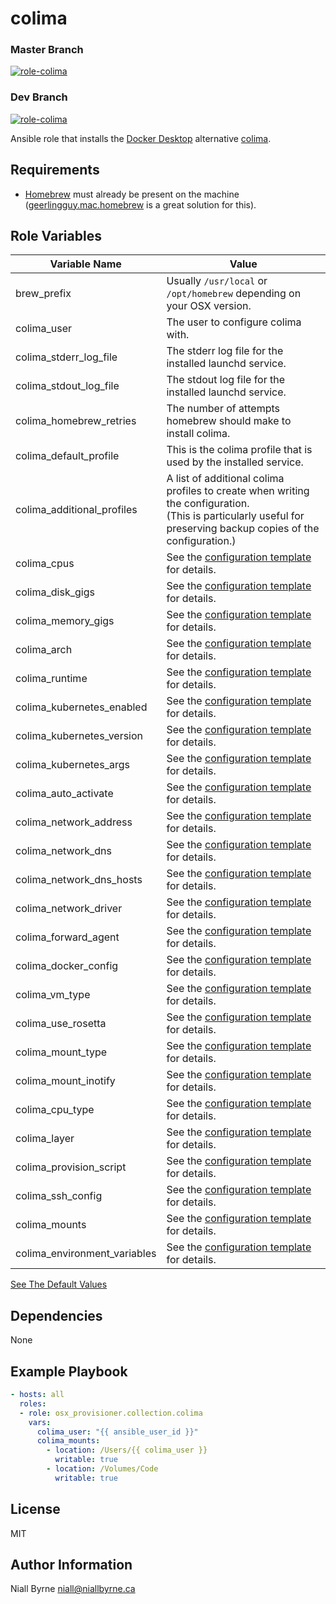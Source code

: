 # colima

### Master Branch
[![role-colima](https://github.com/osx-provisioner/collection/actions/workflows/workflow-colima-push.yml/badge.svg?branch=master)](https://github.com/osx-provisioner/collection/actions/workflows/workflow-colima-push.yml)

### Dev Branch
[![role-colima](https://github.com/osx-provisioner/collection/actions/workflows/workflow-colima-push.yml/badge.svg?branch=dev)](https://github.com/osx-provisioner/collection/actions/workflows/workflow-colima-push.yml)

Ansible role that installs the [Docker Desktop](https://www.docker.com/products/docker-desktop/) alternative [colima](https://github.com/abiosoft/colima).

Requirements
------------

- [Homebrew](https://brew.sh/) must already be present on the machine ([geerlingguy.mac.homebrew](https://github.com/geerlingguy/ansible-collection-mac) is a great solution for this).

Role Variables
--------------

| Variable Name                | Value                                                                                                                                                                |
|------------------------------|----------------------------------------------------------------------------------------------------------------------------------------------------------------------|
| brew_prefix                  | Usually `/usr/local` or `/opt/homebrew` depending on your OSX version.                                                                                               |
| colima_user                  | The user to configure colima with.                                                                                                                                   |
| colima_stderr_log_file       | The stderr log file for the installed launchd service.                                                                                                               |
| colima_stdout_log_file       | The stdout log file for the installed launchd service.                                                                                                               |
| colima_homebrew_retries      | The number of attempts homebrew should make to install colima.                                                                                                       |
| colima_default_profile       | This is the colima profile that is used by the installed service.                                                                                                    |
| colima_additional_profiles   | A list of additional colima profiles to create when writing the configuration.<br />(This is particularly useful for preserving backup copies of the configuration.) |
| colima_cpus                  | See the [configuration template](./templates/colima.yaml.j2) for details.                                                                                            |
| colima_disk_gigs             | See the [configuration template](./templates/colima.yaml.j2) for details.                                                                                            |
| colima_memory_gigs           | See the [configuration template](./templates/colima.yaml.j2) for details.                                                                                            |
| colima_arch                  | See the [configuration template](./templates/colima.yaml.j2) for details.                                                                                            |
| colima_runtime               | See the [configuration template](./templates/colima.yaml.j2) for details.                                                                                            |
| colima_kubernetes_enabled    | See the [configuration template](./templates/colima.yaml.j2) for details.                                                                                            |
| colima_kubernetes_version    | See the [configuration template](./templates/colima.yaml.j2) for details.                                                                                            |
| colima_kubernetes_args       | See the [configuration template](./templates/colima.yaml.j2) for details.                                                                                            |
| colima_auto_activate         | See the [configuration template](./templates/colima.yaml.j2) for details.                                                                                            |
| colima_network_address       | See the [configuration template](./templates/colima.yaml.j2) for details.                                                                                            |
| colima_network_dns           | See the [configuration template](./templates/colima.yaml.j2) for details.                                                                                            |
| colima_network_dns_hosts     | See the [configuration template](./templates/colima.yaml.j2) for details.                                                                                            |
| colima_network_driver        | See the [configuration template](./templates/colima.yaml.j2) for details.                                                                                            |
| colima_forward_agent         | See the [configuration template](./templates/colima.yaml.j2) for details.                                                                                            |
| colima_docker_config         | See the [configuration template](./templates/colima.yaml.j2) for details.                                                                                            |
| colima_vm_type               | See the [configuration template](./templates/colima.yaml.j2) for details.                                                                                            |
| colima_use_rosetta           | See the [configuration template](./templates/colima.yaml.j2) for details.                                                                                            |
| colima_mount_type            | See the [configuration template](./templates/colima.yaml.j2) for details.                                                                                            |
| colima_mount_inotify         | See the [configuration template](./templates/colima.yaml.j2) for details.                                                                                            |
| colima_cpu_type              | See the [configuration template](./templates/colima.yaml.j2) for details.                                                                                            |
| colima_layer                 | See the [configuration template](./templates/colima.yaml.j2) for details.                                                                                            |
| colima_provision_script      | See the [configuration template](./templates/colima.yaml.j2) for details.                                                                                            |
| colima_ssh_config            | See the [configuration template](./templates/colima.yaml.j2) for details.                                                                                            |
| colima_mounts                | See the [configuration template](./templates/colima.yaml.j2) for details.                                                                                            |
| colima_environment_variables | See the [configuration template](./templates/colima.yaml.j2) for details.                                                                                            |

[See The Default Values](defaults/main.yml)

Dependencies
------------

None

Example Playbook
----------------

```yaml
- hosts: all
  roles:
  - role: osx_provisioner.collection.colima
    vars:
      colima_user: "{{ ansible_user_id }}"
      colima_mounts:
        - location: /Users/{{ colima_user }}
          writable: true
        - location: /Volumes/Code
          writable: true
```

License
-------

MIT

Author Information
------------------

Niall Byrne <niall@niallbyrne.ca>
